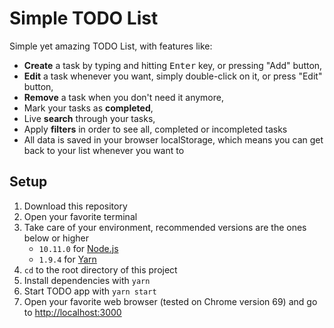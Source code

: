 # Simple TODO List

Simple yet amazing TODO List, with features like:

- __Create__ a task by typing and hitting <kbd>Enter</kbd> key, or pressing "Add" button,
- __Edit__ a task whenever you want, simply double-click on it, or press "Edit" button,
- __Remove__ a task when you don't need it anymore,
- Mark your tasks as __completed__,
- Live __search__ through your tasks,
- Apply __filters__ in order to see all, completed or incompleted tasks
- All data is saved in your browser localStorage, which means you can get back to your list whenever you want to


## Setup

1. Download this repository
2. Open your favorite terminal
3. Take care of your environment, recommended versions are the ones below or higher
    - `10.11.0` for [Node.js](https://nodejs.org/en/)
    - `1.9.4` for [Yarn](https://yarnpkg.com/lang/en/docs/install/)
4. `cd` to the root directory of this project
5. Install dependencies with `yarn`
6. Start TODO app with `yarn start`
7. Open your favorite web browser (tested on Chrome version 69) and go to [http://localhost:3000](http://localhost:3000)
